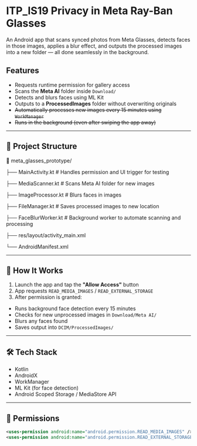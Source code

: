 # ITP_IS19 Privacy in Meta Ray-Ban Glasses

An Android app that scans synced photos from Meta Glasses, detects faces in those images, applies a blur effect, and outputs the processed images into a new folder — all done seamlessly in the background. 

##  Features

-  Requests runtime permission for gallery access
-  Scans the **Meta AI** folder inside `Download/`
-  Detects and blurs faces using ML Kit
-  Outputs to a **ProcessedImages** folder without overwriting originals
-  ~~Automatically processes new images every 15 minutes using `WorkManager`~~
-  ~~Runs in the background (even after swiping the app away)~~

---

## 🧱 Project Structure

📁 meta_glasses_prototype/

├── MainActivity.kt # Handles permission and UI trigger for testing

├── MediaScanner.kt # Scans Meta AI folder for new images

├── ImageProcessor.kt # Blurs faces in images

├── FileManager.kt # Saves processed images to new location

├── FaceBlurWorker.kt # Background worker to automate scanning and processing

├── res/layout/activity_main.xml

└── AndroidManifest.xml

---

## 📲 How It Works

1. Launch the app and tap the **"Allow Access"** button
2. App requests `READ_MEDIA_IMAGES` / `READ_EXTERNAL_STORAGE`
3. After permission is granted:
- Runs background face detection every 15 minutes
- Checks for new unprocessed images in `Download/Meta AI/`
- Blurs any faces found
- Saves output into `DCIM/ProcessedImages/`

---

## 🛠️ Tech Stack

- Kotlin
- AndroidX
- WorkManager
- ML Kit (for face detection)
- Android Scoped Storage / MediaStore API

---

## 🔐 Permissions

```xml
<uses-permission android:name="android.permission.READ_MEDIA_IMAGES" />
<uses-permission android:name="android.permission.READ_EXTERNAL_STORAGE" />
